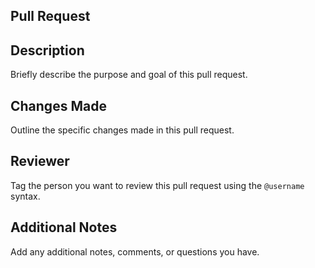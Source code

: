 ## Pull Request

## Description
 Briefly describe the purpose and goal of this pull request.

## Changes Made
 Outline the specific changes made in this pull request.

## Reviewer
 Tag the person you want to review this pull request using the `@username` syntax.

## Additional Notes
 Add any additional notes, comments, or questions you have.
